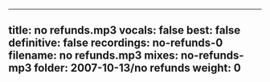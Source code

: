 
---
title: no refunds.mp3
vocals: false
best: false
definitive: false
recordings: no-refunds-0
filename: no refunds.mp3
mixes: no-refunds-mp3
folder: 2007-10-13/no refunds
weight: 0
---
